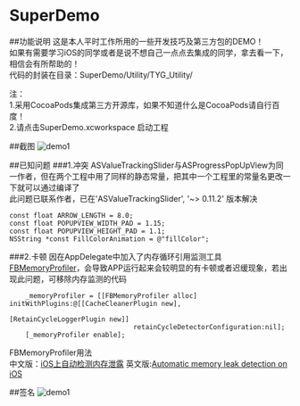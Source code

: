 # SuperDemo
##功能说明
这是本人平时工作所用的一些开发技巧及第三方包的DEMO！    
如果有需要学习iOS的同学或者是说不想自己一点点去集成的同学，拿去看一下，相信会有所帮助的！    
代码的封装在目录：SuperDemo/Utility/TYG_Utility/    
   
注：    
1.采用CocoaPods集成第三方开源库，如果不知道什么是CocoaPods请自行百度！    
2.请点击SuperDemo.xcworkspace 启动工程

##截图
![demo1](https://github.com/bingxue314159/SuperDemo/raw/master/Screen/SuperDemo.gif "菜单")  

##已知问题
###1.冲突
ASValueTrackingSlider与ASProgressPopUpView为同一作者，但在两个工程中用了同样的静态常量，把其中一个工程里的常量名更改一下就可以通过编译了   
此问题已联系作者，已在'ASValueTrackingSlider', '~> 0.11.2' 版本解决    
```objc
const float ARROW_LENGTH = 8.0;   
const float POPUPVIEW_WIDTH_PAD = 1.15;    
const float POPUPVIEW_HEIGHT_PAD = 1.1;    
NSString *const FillColorAnimation = @"fillColor";    
```

###2.卡顿
因在AppDelegate中加入了内存循环引用监测工具[FBMemoryProfiler](https://github.com/facebook/FBMemoryProfiler)，会导致APP运行起来会较明显的有卡顿或者迟缓现象，若出现此问题，可移除内存监测的代码
```objc
    _memoryProfiler = [[FBMemoryProfiler alloc] initWithPlugins:@[[CacheCleanerPlugin new],
                                                                  [RetainCycleLoggerPlugin new]]
                               retainCycleDetectorConfiguration:nil];    
    [_memoryProfiler enable];    
```
    
FBMemoryProfiler用法    
中文版：[iOS上自动检测内存泄露](http://www.cocoachina.com/ios/20160419/15954.html)
英文版:[Automatic memory leak detection on iOS](https://code.facebook.com/posts/583946315094347/automatic-memory-leak-detection-on-ios/)

##签名
![demo1](https://github.com/bingxue314159/SuperDemo/raw/master/Screen/程序,你快下来吧.gif "签名")    